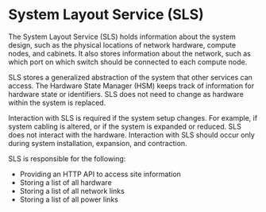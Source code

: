 # System Layout Service \(SLS\)

The System Layout Service \(SLS\) holds information about the system design, such as the physical locations of network hardware, compute nodes, and cabinets. It also stores information about the network, such as which port on which switch should be connected to each compute node.

SLS stores a generalized abstraction of the system that other services can access. The Hardware State Manager \(HSM\) keeps track of information for hardware state or identifiers. SLS does not need to change as hardware within the system is replaced.

Interaction with SLS is required if the system setup changes. For example, if system cabling is altered, or if the system is expanded or reduced. SLS does not interact with the hardware. Interaction with SLS should occur only during system installation, expansion, and contraction.

SLS is responsible for the following:

- Providing an HTTP API to access site information
- Storing a list of all hardware
- Storing a list of all network links
- Storing a list of all power links

